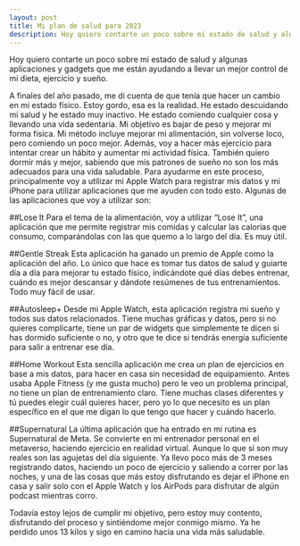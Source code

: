 ```yaml
---
layout: post
title: Mi plan de salud para 2023 
description: Hoy quiero contarte un poco sobre mi estado de salud y algunas aplicaciones y gadgets que me están ayudando a llevar un mejor control de mi dieta, ejercicio y sueño.
---
```



Hoy quiero contarte un poco sobre mi estado de salud y algunas aplicaciones y gadgets que me están ayudando a llevar un mejor control de mi dieta, ejercicio y sueño.

A finales del año pasado, me di cuenta de que tenía que hacer un cambio en mi estado físico. Estoy gordo, esa es la realidad.
He estado descuidando mi salud y he estado muy inactivo. He estado comiendo cualquier cosa y llevando una vida sedentaria.
Mi objetivo es bajar de peso y mejorar mi forma física.
Mi método incluye mejorar mi alimentación, sin volverse loco, pero comiendo un poco mejor. Además, voy a hacer más ejercicio para intentar crear un hábito y aumentar mi actividad física.
También quiero dormir más y mejor, sabiendo que mis patrones de sueño no son los más adecuados para una vida saludable.
Para ayudarme en este proceso, principalmente voy a utilizar mi Apple Watch para registrar mis datos y mi iPhone para utilizar aplicaciones que me ayuden con todo esto.
Algunas de las aplicaciones que voy a utilizar son:

##Lose It
Para el tema de la alimentación, voy a utilizar “Lose It”, una aplicación que me permite registrar mis comidas y calcular las calorías que consumo, comparándolas con las que quemo a lo largo del día. Es muy útil.

##Gentle Streak
Esta aplicación ha ganado un premio de Apple como la aplicación del año. Lo único que hace es tomar tus datos de salud y guiarte día a día para mejorar tu estado físico, indicándote qué días debes entrenar, cuándo es mejor descansar y dándote resúmenes de tus entrenamientos. Todo muy fácil de usar.

##Autosleep+
Desde mi Apple Watch, esta aplicación registra mi sueño y todos sus datos relacionados. Tiene muchas gráficas y datos, pero si no quieres complicarte, tiene un par de widgets que simplemente te dicen si has dormido suficiente o no, y otro que te dice si tendrás energía suficiente para salir a entrenar ese día.

##Home Workout
Esta sencilla aplicación me crea un plan de ejercicios en base a mis datos, para hacer en casa sin necesidad de equipamiento. Antes usaba Apple Fitness (y me gusta mucho) pero le veo un problema principal, no tiene un plan de entrenamiento claro. Tiene muchas clases diferentes y tú puedes elegir cuál quieres hacer, pero yo lo que necesito es un plan específico en el que me digan lo que tengo que hacer y cuándo hacerlo.

##Supernatural
La última aplicación que ha entrado en mi rutina es Supernatural de Meta. Se convierte en mi entrenador personal en el metaverso, haciendo ejercicio en realidad virtual. Aunque lo que sí son muy reales son las agujetas del día siguiente.
Ya llevo poco más de 3 meses registrando datos, haciendo un poco de ejercicio y saliendo a correr por las noches, y una de las cosas que más estoy disfrutando es dejar el iPhone en casa y salir solo con el Apple Watch y los AirPods para disfrutar de algún podcast mientras corro.

Todavía estoy lejos de cumplir mi objetivo, pero estoy muy contento, disfrutando del proceso y sintiéndome mejor conmigo mismo.
Ya he perdido unos 13 kilos y sigo en camino hacia una vida más saludable.